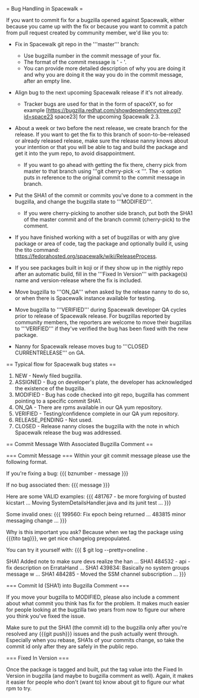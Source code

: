 
= Bug Handling in Spacewalk =

If you want to commit fix for a bugzilla opened against Spacewalk, either because you came up with the fix or because you want to commit a patch from pull request created by community member, we'd like you to:

 * Fix in Spacewalk git repo in the '''master''' branch:
   * Use bugzilla number in the commit message of your fix.
   * The format of the commit message is '<bznumber> - <explanation of the fix>'.
   * You can provide more detailed description of why you are doing it and why you are doing it the way you do in the commit message, after an empty line.

 * Align bug to the next upcoming Spacewalk release if it's not already.
   * Tracker bugs are used for that in the form of spaceXY, so for example [https://bugzilla.redhat.com/showdependencytree.cgi?id=space23 space23] for the upcoming Spacewalk 2.3.

 * About a week or two before the next release, we create branch for the release. If you want to get the fix to this branch of soon-to-be-released or already released release, make sure the release nanny knows about your intention or that you will be able to tag and build the package and get it into the yum repo, to avoid disappointment.
   * If you want to go ahead with getting the fix there, cherry pick from master to that branch using '''git cherry-pick -x <SHA1 of the commit in master>'''. The -x option puts in reference to the original commit to the commit message in branch.

 * Put the SHA1 of the commit or commits you've done to a comment in the bugzilla, and change the bugzilla state to '''MODIFIED'''.
   * If you were cherry-picking to another side branch, put both the SHA1 of the master commit and of the branch commit (cherry-pick) to the comment.

 * If you have finished working with a set of bugzillas or with any give package or area of code, tag the package and optionally build it, using the tito command: https://fedorahosted.org/spacewalk/wiki/ReleaseProcess.

 * If you see packages built in koji or if they show up in the nigthly repo after an automatic build, fill in the '''Fixed In Version''' with package(s) name and version-release where the fix is included.

 * Move bugzilla to '''ON_QA''' when asked by the release nanny to do so, or when there is Spacewalk instance available for testing.

 * Move bugzilla to '''VERIFIED''' during Spacewalk developer QA cycles prior to release of Spacewalk release. For bugzillas reported by community members, the reporters are welcome to move their bugzillas to '''VERIFIED''' if they've verified the bug has been fixed with the new package.

 * Nanny for Spacewalk release moves bug to '''CLOSED CURRENTRELEASE''' on GA.

== Typical flow for Spacewalk bug states ==

   1. NEW - Newly filed bugzilla.
   2. ASSIGNED - Bug on developer's plate, the developer has acknowledged the existence of the bugzilla.
   3. MODIFIED - Bug has code checked into git repo, bugzilla has comment pointing to a specific commit SHA1.
   5. ON_QA - There are rpms available in our QA yum repository.
   6. VERIFIED - Testing/confidence complete in our QA yum repository.
   7. RELEASE_PENDING - Not used.
   8. CLOSED - Release nanny closes the bugzilla with the note in which Spacewalk release the bug was addressed.

==  Commit Message With Associated Bugzilla Comment  ==

===  Commit Message  ===
Within your git commit message please use the following format. 

If you're fixing a bug:
{{{
  bznumber - message
}}}

If no bug associated then:
{{{
  message
}}}

Here are some VALID examples:
{{{
 481767 - be more forgiving of busted kicstart ...
 Moving SystemDetailsHandler.java and its junit test ...
}}}

Some invalid ones:
{{{
 199560: Fix epoch being returned ...
 483815 minor messaging change ...
}}}

Why is this important you ask? Because when we tag the package using {{{tito tag}}}, we get nice changelog prepopulated.

You can try it yourself with:
{{{
 $ git log --pretty=oneline . 

 SHA1 Added note to make sure devs realize the han ...
 SHA1 484532 - api - fix description on ErrataHand ...
 SHA1 439834: Basically no system groups message w ...
 SHA1 484285 - Moved the SSM channel subscription  ...
}}}

=== Commit Id (SHA1) into Bugzilla Comment ===

If you move your bugzilla to MODIFIED, please also include a comment about what commit you think has fix for the problem. It makes much easier for people looking at the bugzilla two years from now to figure our where you think you've fixed the issue.

Make sure to put the SHA1 (the commit id) to the bugzilla only after you're resolved any {{{git push}}} issues and the push actually went through. Especially when you rebase, SHA1s of your commits change, so take the commit id only after they are safely in the public repo.

=== Fixed In Version ===

Once the package is tagged and built, put the tag value into the Fixed In Version in bugzilla (and maybe to bugzilla comment as well). Again, it makes it easier for people who don't (want to) know about git to figure our what rpm to try.
